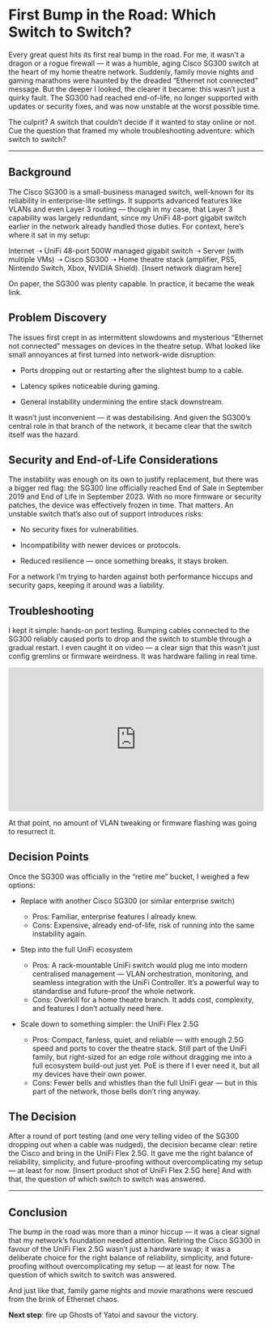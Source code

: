 # First Bump in the Road: Which Switch to Switch?

Every great quest hits its first real bump in the road. For me, it wasn’t a dragon or a rogue firewall — it was a humble, aging Cisco SG300 switch at the heart of my home theatre network. 
Suddenly, family movie nights and gaming marathons were haunted by the dreaded “Ethernet not connected” message. But the deeper I looked, the clearer it became: this wasn’t just a quirky fault. The SG300 had reached end-of-life, no longer supported with updates or security fixes, and was now unstable at the worst possible time.

The culprit? A switch that couldn’t decide if it wanted to stay online or not. Cue the question that framed my whole troubleshooting adventure: which switch to switch?

---

## Background

The Cisco SG300 is a small-business managed switch, well-known for its reliability in enterprise-lite settings. It supports advanced features like VLANs and even Layer 3 routing — though in my case, that Layer 3 capability was largely redundant, since my UniFi 48-port gigabit switch earlier in the network already handled those duties.
For context, here’s where it sat in my setup:

Internet ➝ UniFi 48-port 500W managed gigabit switch ➝ Server (with multiple VMs) ➝ Cisco SG300 ➝ Home theatre stack (amplifier, PS5, Nintendo Switch, Xbox, NVIDIA Shield).
[Insert network diagram here]

On paper, the SG300 was plenty capable. In practice, it became the weak link.

## Problem Discovery
The issues first crept in as intermittent slowdowns and mysterious “Ethernet not connected” messages on devices in the theatre setup. What looked like small annoyances at first turned into network-wide disruption:

- Ports dropping out or restarting after the slightest bump to a cable.

- Latency spikes noticeable during gaming.

- General instability undermining the entire stack downstream.

It wasn’t just inconvenient — it was destabilising. And given the SG300’s central role in that branch of the network, it became clear that the switch itself was the hazard.

## Security and End-of-Life Considerations
The instability was enough on its own to justify replacement, but there was a bigger red flag: the SG300 line officially reached End of Sale in September 2019 and End of Life in September 2023. With no more firmware or security patches, the device was effectively frozen in time.
That matters. An unstable switch that’s also out of support introduces risks:
- No security fixes for vulnerabilities.
  
- Incompatibility with newer devices or protocols.
  
- Reduced resilience — once something breaks, it stays broken.

For a network I’m trying to harden against both performance hiccups and security gaps, keeping it around was a liability.

## Troubleshooting
I kept it simple: hands-on port testing.
Bumping cables connected to the SG300 reliably caused ports to drop and the switch to stumble through a gradual restart. I even caught it on video — a clear sign that this wasn’t just config gremlins or firmware weirdness. It was hardware failing in real time.

<div style="position: relative; padding-bottom: 56.25%; height: 0; overflow: hidden; max-width: 100%; height: auto;">
  <iframe 
    src="https://www.youtube.com/embed/7qdy1CmuSnI?si=0UL0z2lMdwkBkfXM" 
    title="YouTube video player"
    frameborder="0"
    allow="accelerometer; autoplay; clipboard-write; encrypted-media; gyroscope; picture-in-picture; web-share"
    referrerpolicy="strict-origin-when-cross-origin"
    allowfullscreen
    style="position: absolute; top:0; left:0; width:100%; height:100%;">
  </iframe>
</div>




At that point, no amount of VLAN tweaking or firmware flashing was going to resurrect it.

## Decision Points
Once the SG300 was officially in the “retire me” bucket, I weighed a few options:
- Replace with another Cisco SG300 (or similar enterprise switch)
  - Pros: Familiar, enterprise features I already knew.
  - Cons: Expensive, already end-of-life, risk of running into the same instability again.

- Step into the full UniFi ecosystem
  - Pros: A rack-mountable UniFi switch would plug me into modern centralised management — VLAN orchestration, monitoring, and seamless integration with the UniFi Controller. It’s a powerful way to standardise and future-proof the whole network.
  - Cons: Overkill for a home theatre branch. It adds cost, complexity, and features I don’t actually need here.

- Scale down to something simpler: the UniFi Flex 2.5G
  - Pros: Compact, fanless, quiet, and reliable — with enough 2.5G speed and ports to cover the theatre stack. Still part of the UniFi family, but right-sized for an edge role without dragging me into a full ecosystem build-out just yet. PoE is there if I ever need it, but all my devices have their own power.
  - Cons: Fewer bells and whistles than the full UniFi gear — but in this part of the network, those bells don’t ring anyway.

## The Decision
After a round of port testing (and one very telling video of the SG300 dropping out when a cable was nudged), the decision became clear: retire the Cisco and bring in the UniFi Flex 2.5G. It gave me the right balance of reliability, simplicity, and future-proofing without overcomplicating my setup — at least for now.
[Insert product shot of UniFi Flex 2.5G here]
And with that, the question of which switch to switch was answered.

---

## Conclusion
The bump in the road was more than a minor hiccup — it was a clear signal that my network’s foundation needed attention. Retiring the Cisco SG300 in favour of the UniFi Flex 2.5G wasn’t just a hardware swap; it was a deliberate choice for the right balance of reliability, simplicity, and future-proofing without overcomplicating my setup — at least for now.
The question of which switch to switch was answered.

And just like that, family game nights and movie marathons were rescued from the brink of Ethernet chaos.

**Next step**: fire up Ghosts of Yatoi and savour the victory.
